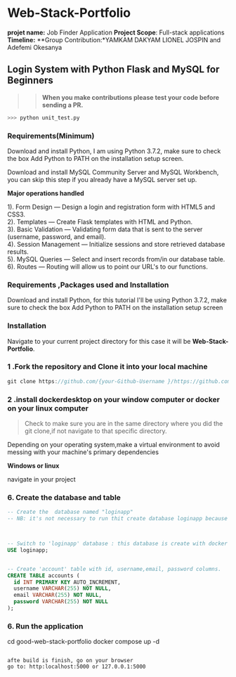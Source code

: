 # Web-Stack-Portfolio
**projet name:** Job Finder Application
**Project Scope**: Full-stack applications
**Timeline:** 
**Group Contribution:*YAMKAM DAKYAM LIONEL JOSPIN  and Adefemi Okesanya  
 

## Login System with Python Flask and MySQL for Beginners

>>  **When you make contributions please test your code before sending a PR.** 

```python 
>>> python unit_test.py
```

### Requirements(Minimum)

Download and install Python, I am using Python 3.7.2, make sure to check the box Add Python to PATH on the installation setup screen. </p>
Download and install MySQL Community Server and MySQL Workbench, you can skip this step if you already have a MySQL server set up. </p>


**Major operations handled**

1). Form Design — Design a login and registration form with HTML5 and CSS3.<br>
2). Templates — Create Flask templates with HTML and Python.<br>
3). Basic Validation — Validating form data that is sent to the server (username, password, and email).<br>
4). Session Management — Initialize sessions and store retrieved database results.<br>
5). MySQL Queries — Select and insert records from/in our database table.<br>
6). Routes — Routing will allow us to point our URL's to our functions.<br>

### Requirements ,Packages used and Installation
Download and install Python, for this tutorial I'll be using Python 3.7.2, make sure to check the box Add Python to PATH on the installation setup screen
 
### Installation
Navigate to your current project directory for this case it will be **Web-Stack-Portfolio**. <br>

### 1 .Fork the repository and Clone it into your local machine
```csharp
git clone https://github.com/{your-Github-Username }/https://github.com/lio72/good-web-stack-portfolio.git
```
          
### 2 .install dockerdesktop on your window computer or docker on your linux computer
> Check to make sure you are in the same directory where you did the git clone,if not navigate to that specific directory.

Depending on your operating system,make a virtual environment to avoid messing with your machine's primary dependencies
             
**Windows or linux** 
          
navigate in your project
### 6. Create the database and table 

```sql
-- Create the  database named "loginapp"
-- NB: it's not necessary to run thit create database loginapp because it's create during mysql database container build phase



-- Switch to 'loginapp' database : this database is create with docker in docker-compose file; 
USE loginapp; 


-- Create 'account' table with id, username,email, password columns. 
CREATE TABLE accounts (
  id INT PRIMARY KEY AUTO_INCREMENT,
  username VARCHAR(255) NOT NULL,
  email VARCHAR(255) NOT NULL,
  password VARCHAR(255) NOT NULL
); 
```

### 6. Run the application 

cd good-web-stack-portfolio
docker compose up -d
```

afte build is finish, go on your browser 
go to: http:localhost:5000 or 127.0.0.1:5000



